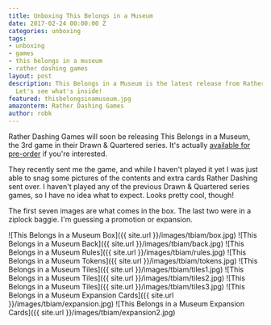 ```yaml
---
title: Unboxing This Belongs in a Museum
date: 2017-02-24 00:00:00 Z
categories: unboxing
tags:
- unboxing
- games
- this belongs in a museum
- rather dashing games
layout: post
description: This Belongs in a Museum is the latest release from Rather Dashing Games.
  Let's see what's inside!
featured: thisbelongsinamuseum.jpg
amazonterm: Rather Dashing Games
author: robk
---
```


Rather Dashing Games will soon be releasing This Belongs in a Museum, the 3rd game in their Drawn & Quartered series. It's actually [available for pre-order](http://www.ratherdashinggames.com/this-belongs-in-a-museum) if you're interested.

They recently sent me the game, and while I haven't played it yet I was just able to snag some pictures of the contents and extra cards Rather Dashing sent over. I haven't played any of the previous Drawn & Quartered series games, so I have no idea what to expect. Looks pretty cool, though!

The first seven images are what comes in the box. The last two were in a ziplock baggie. I'm guessing a promotion or expansion.

![This Belongs in a Museum Box]({{ site.url }}/images/tbiam/box.jpg)
![This Belongs in a Museum Back]({{ site.url }}/images/tbiam/back.jpg)
![This Belongs in a Museum Rules]({{ site.url }}/images/tbiam/rules.jpg)
![This Belongs in a Museum Tokens]({{ site.url }}/images/tbiam/tokens.jpg)
![This Belongs in a Museum Tiles]({{ site.url }}/images/tbiam/tiles1.jpg)
![This Belongs in a Museum Tiles]({{ site.url }}/images/tbiam/tiles2.jpg)
![This Belongs in a Museum Tiles]({{ site.url }}/images/tbiam/tiles3.jpg)
![This Belongs in a Museum Expansion Cards]({{ site.url }}/images/tbiam/expansion.jpg)
![This Belongs in a Museum Expansion Cards]({{ site.url }}/images/tbiam/expansion2.jpg)
